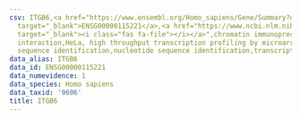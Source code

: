 ```yaml
---
csv: ITGB6,<a href="https://www.ensembl.org/Homo_sapiens/Gene/Summary?db=core;g=ENSG00000115221"
  target="_blank">ENSG00000115221</a>,<a href="https://www.ncbi.nlm.nih.gov/pubmed/17216044"
  target="_blank"><i class="fas fa-file"></i></a>",chromatin immunoprecipitation assay,direct
  interaction,HeLa, high throughput transcription profiling by microarray,nucleotide
  sequence identification,nucleotide sequence identification,transcriptional regulation,
data_alias: ITGB6
data_id: ENSG00000115221
data_numevidence: 1
data_species: Homo sapiens
data_taxid: '9606'
title: ITGB6
---
```

